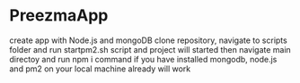 # PreezmaApp
create app with Node.js and mongoDB
 clone repository, navigate to scripts folder and run startpm2.sh script and project will started
 then navigate main directoy and run npm i command
 if you have installed mongodb, node.js and pm2 on your local machine already will work
